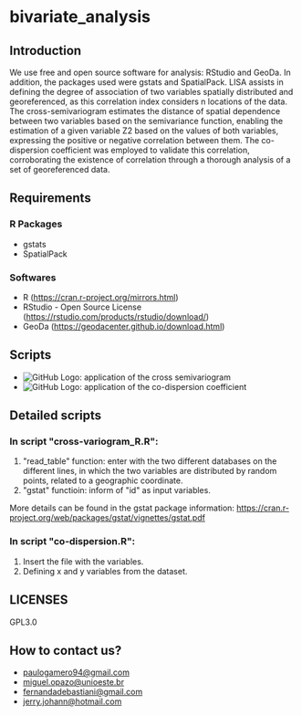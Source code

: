 # bivariate_analysis

## Introduction

We use free and open source software for analysis: RStudio and GeoDa. In addition, the packages used were gstats and SpatialPack. LISA assists in defining the degree of association of two variables spatially distributed and georeferenced, as this correlation index considers n locations of the data. The cross-semivariogram estimates the distance of spatial dependence between two variables based on the semivariance function, enabling the estimation of a given variable Z2 based on the values of both variables, expressing the positive or negative correlation between them. The co-dispersion coefficient was employed to validate this correlation, corroborating the existence of correlation through a thorough analysis of a set of georeferenced data.

## Requirements

### R Packages
* gstats
* SpatialPack

### Softwares
* R (https://cran.r-project.org/mirrors.html)
* RStudio - Open Source License (https://rstudio.com/products/rstudio/download/)
* GeoDa (https://geodacenter.github.io/download.html)

## Scripts
* ![GitHub Logo](/scripts/cross-variogram_R.R): application of the cross semivariogram
* ![GitHub Logo](/scripts/co-dispersion.R): application of the co-dispersion coefficient

## Detailed scripts

### In script "cross-variogram_R.R":
1. "read_table" function: enter with the two different databases on the different lines, in which the two variables are distributed by random points, related to a geographic coordinate.
2. "gstat" functioin: inform of "id" as input variables.

More details can be found in the gstat package information: https://cran.r-project.org/web/packages/gstat/vignettes/gstat.pdf

### In script "co-dispersion.R":
1. Insert the file with the variables.
2. Defining x and y variables from the dataset.

## LICENSES
GPL3.0

## How to contact us?
* paulogamero94@gmail.com
* miguel.opazo@unioeste.br
* fernandadebastiani@gmail.com
* jerry.johann@hotmail.com
